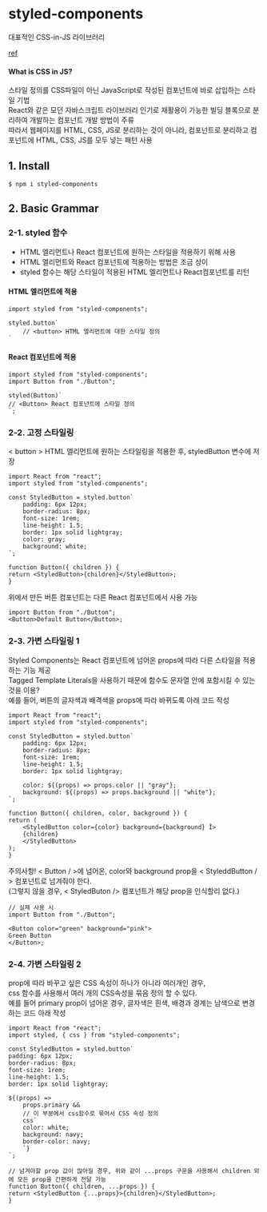 # styled-components

대표적인 CSS-in-JS 라이브러리

[ref](https://www.daleseo.com/react-styled-components/)

#### What is CSS in JS?

스타일 정의를 CSS파일이 아닌 JavaScript로 작성된 컴포넌트에 바로 삽입하는 스타일 기법  
React와 같은 모던 자바스크립트 라이브러리 인기로 재활용이 가능한 빌딩 블록으로 분리하여 개발하는 컴포넌트 개발 방법이 주류  
따라서 웹페이지를 HTML, CSS, JS로 분리하는 것이 아니라, 컴포넌트로 분리하고 컴포넌트에 HTML, CSS, JS를 모두 넣는 패턴 사용

## 1. Install

    $ npm i styled-components

## 2. Basic Grammar

### 2-1. styled 함수

-   HTML 엘리먼트나 React 컴포넌트에 원하는 스타일을 적용하기 위해 사용
-   HTML 엘리먼트와 React 컴포넌트에 적용하는 방법은 조금 상이
-   styled 함수는 해당 스타일이 적용된 HTML 엘리먼트나 React컴포넌트를 리턴

#### HTML 엘리먼트에 적용

    import styled from "styled-components";

    styled.button`
        // <button> HTML 엘리먼트에 대한 스타일 정의
    `

#### React 컴포넌트에 적용

    import styled from "styled-components";
    import Button from "./Button";

    styled(Button)`
    // <Button> React 컴포넌트에 스타일 정의
    `;

### 2-2. 고정 스타일링

< button > HTML 엘리먼트에 원하는 스타일링을 적용한 후, styledButton 변수에 저장

    import React from "react";
    import styled from "styled-components";

    const StyledButton = styled.button`
        padding: 6px 12px;
        border-radius: 8px;
        font-size: 1rem;
        line-height: 1.5;
        border: 1px solid lightgray;
        color: gray;
        background: white;
    `;

    function Button({ children }) {
    return <StyledButton>{children}</StyledButton>;
    }

위에서 만든 버튼 컴포넌트는 다른 React 컴포넌트에서 사용 가능

    import Button from "./Button";
    <Button>Default Button</Button>;

### 2-3. 가변 스타일링 1

Styled Components는 React 컴포넌트에 넘어온 props에 따라 다른 스타일을 적용하는 기능 제공  
Tagged Template Literals을 사용하기 때문에 함수도 문자열 안에 포함시킬 수 있는 것을 이용?  
예를 들어, 버튼의 글자색과 배격색을 props에 따라 바뀌도록 아래 코드 작성

    import React from "react";
    import styled from "styled-components";

    const StyledButton = styled.button`
        padding: 6px 12px;
        border-radius: 8px;
        font-size: 1rem;
        line-height: 1.5;
        border: 1px solid lightgray;

        color: ${(props) => props.color || "gray"};
        background: ${(props) => props.background || "white"};
    `;

    function Button({ children, color, background }) {
    return (
        <StyledButton color={color} background={background} Î>
        {children}
        </StyledButton>
    );
    }

주의사항! < Button / >에 넘어온, color와 background prop을 < StyleddButton / > 컴포넌트로 넘겨줘야 한다.  
(그렇지 않을 경우, < StyledButon /> 컴포넌트가 해당 prop을 인식할리 없다.)

    // 실제 사용 시
    import Button from "./Button";

    <Button color="green" background="pink">
    Green Button
    </Button>;

### 2-4. 가변 스타일링 2

prop에 따라 바꾸고 싶은 CSS 속성이 하나가 아니라 여러개인 경우,  
css 함수를 사용해서 여러 개의 CSS속성을 묶음 정의 할 수 있다.  
예를 들어 primary prop이 넘어온 경우, 글자색은 흰색, 배경과 경계는 남색으로 변경하는 코드 아래 작성

    import React from "react";
    import styled, { css } from "styled-components";

    const StyledButton = styled.button`
    padding: 6px 12px;
    border-radius: 8px;
    font-size: 1rem;
    line-height: 1.5;
    border: 1px solid lightgray;

    ${(props) =>
        props.primary &&
        // 이 부분에서 css함수로 묶어서 CSS 속성 정의
        css`
        color: white;
        background: navy;
        border-color: navy;
        `}
    `;

    // 넘겨야할 prop 값이 많아질 경우, 위와 같이 ...props 구문을 사용해서 children 외에 모든 prop을 간편하게 전달 가능
    function Button({ children, ...props }) {
    return <StyledButton {...props}>{children}</StyledButton>;
    }
